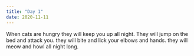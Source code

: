 ```yaml
---
title: "Day 1"
date: 2020-11-11
---
```


When cats are hungry they will keep you up all night. They will jump on the bed and attack you. they will bite and lick your elbows and hands. they will meow and howl all night long.

